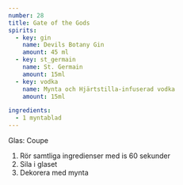```yaml
---
number: 28
title: Gate of the Gods
spirits: 
  - key: gin
    name: Devils Botany Gin 
    amount: 45 ml
  - key: st_germain
    name: St. Germain
    amount: 15ml
  - key: vodka
    name: Mynta och Hjärtstilla-infuserad vodka 
    amount: 15ml 

ingredients: 
  - 1 myntablad
---
```


Glas: Coupe

1) Rör samtliga ingredienser med is 60 sekunder  
2) Sila i glaset  
3) Dekorera med mynta